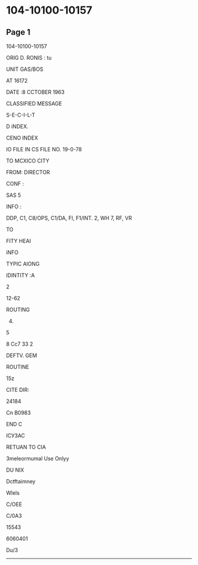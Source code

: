 # 104-10100-10157

## Page 1

104-10100-10157

ORIG D. RONIS : tu

UNIT GAS/BOS

AT 16172

DATE :8 CCTOBER 1963

CLASSIFIED MESSAGE

S-E-C-I-L-T

D iNDEX.

CENO INDEX

IO FILE IN CS FILE NO. 19-0-78

TO MCXICO CITY

FROM: DIRECTOR

CONF :

SAS 5

INFO :

DDP, C1, C8/OPS, C1/DA, FI, F1/INT. 2, WH 7, RF, VR

TO

FITY HEAI

iNFO

TYPIC AlONG

IDINTITY :A

2

12-62

ROUTING

4.

5

8 Cc7 33 2

DEFTV. GEM

ROUTINE

15z

CITE DIR:

24184

Cn B0983

END C

ІСУЗАС

RETUAN TO CIA

3meleormumal Use Onlyy

DU NIX

Dctftaimney

Wlels

C/OEE

C/0A3

15543

6060401

Du/3

---

